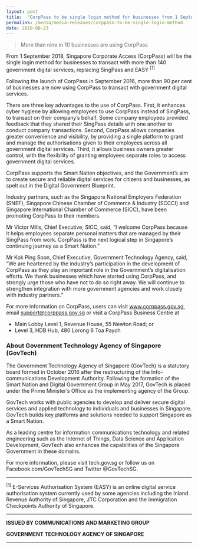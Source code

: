 ```yaml
---
layout: post
title:  "CorpPass to be single login method for businesses from 1 September 2018"
permalink: /media/media-releases/corppass-to-be-single-login-method
date: 2018-08-23
---
```

> More than nine in 10 businesses are using CorpPass 

From 1 September 2018, Singapore Corporate Access (CorpPass) will be the single login method for businesses to transact with more than 140 government digital services, replacing SingPass and EASY <sup>[1]</sup>
 
Following the launch of CorpPass in September 2016, more than 90 per cent of businesses are now using CorpPass to transact with government digital services.  

There are three key advantages to the use of CorpPass. First, it enhances cyber hygiene by allowing employees to use CorpPass instead of SingPass, to transact on their company’s behalf. Some company employees provided feedback that they shared their SingPass details with one another to conduct company transactions. Second, CorpPass allows companies greater convenience and visibility, by providing a single platform to grant and manage the authorisations given to their employees across all government digital services. Third, it allows business owners greater control, with the flexibility of granting employees separate roles to access government digital services.
 
CorpPass supports the Smart Nation objectives, and the Government’s aim to create secure and reliable digital services for citizens and businesses, as spelt out in the Digital Government Blueprint. 
 
Industry partners, such as the Singapore National Employers Federation (SNEF), Singapore Chinese Chamber of Commerce & Industry (SCCCI) and Singapore International Chamber of Commerce (SICC), have been promoting CorpPass to their members. 

Mr Victor Mills, Chief Executive, SICC, said, “I welcome CorpPass because it helps employees separate personal matters that are managed by their SingPass from work. CorpPass is the next logical step in Singapore’s continuing journey as a Smart Nation.” 

Mr Kok Ping Soon, Chief Executive, Government Technology Agency, said, “We are heartened by the industry’s participation in the development of CorpPass as they play an important role in the Government’s digitalisation efforts. We thank businesses which have started using CorpPass, and strongly urge those who have not to do so right away. We will continue to strengthen integration with more government agencies and work closely with industry partners.” 
 
For more information on CorpPass, users can visit www.corppass.gov.sg, email support@corppass.gov.sg or visit a CorpPass Business Centre at 
* Main Lobby Level 1, Revenue House, 55 Newton Road; or 
* Level 3, HDB Hub, 480 Lorong 6 Toa Payoh


### **About Government Technology Agency of Singapore (GovTech)**
The Government Technology Agency of Singapore (GovTech) is a statutory board formed in October 2016 after the restructuring of the Info-communications Development Authority. Following the formation of the Smart Nation and Digital Government Group in May 2017, GovTech is placed under the Prime Minister’s Office as the implementing agency of the Group. 

GovTech works with public agencies to develop and deliver secure digital services and applied technology to individuals and businesses in Singapore. GovTech builds key platforms and solutions needed to support Singapore as a Smart Nation. 

As a leading centre for information communications technology and related engineering such as the Internet of Things, Data Science and Application Development, GovTech also enhances the capabilities of the Singapore Government in these domains. 

For more information, please visit tech.gov.sg or follow us on Facebook.com/GovTechSG and Twitter @GovTechSG.

---

<sup>[1]</sup> E-Services Authorisation System (EASY) is an online digital service authorisation system currently used by some agencies including the Inland Revenue Authority of Singapore, JTC Corporation and the Immigration Checkpoints Authority of Singapore.

---

**ISSUED BY COMMUNICATIONS AND MARKETING GROUP**

**GOVERNMENT TECHNOLOGY AGENCY OF SINGAPORE**

---

